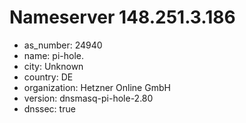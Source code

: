 # Nameserver 148.251.3.186

* as_number: 24940
* name: pi-hole.
* city: Unknown
* country: DE
* organization: Hetzner Online GmbH
* version: dnsmasq-pi-hole-2.80
* dnssec: true
